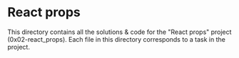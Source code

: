 # React props

This directory contains all the solutions & code for the "React props" project (0x02-react_props). Each file in this directory corresponds to a task in the project.

